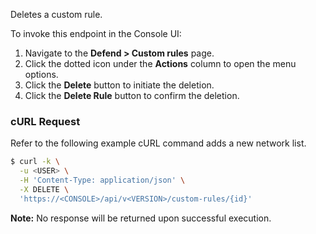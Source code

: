 Deletes a custom rule.

To invoke this endpoint in the Console UI:

1. Navigate to the **Defend > Custom rules** page.
2. Click the dotted icon under the **Actions** column to open the menu options.
3. Click the **Delete** button to initiate the deletion. 
4. Click the **Delete Rule** button to confirm the deletion.

### cURL Request

Refer to the following example cURL command adds a new network list.

```bash
$ curl -k \
  -u <USER> \
  -H 'Content-Type: application/json' \
  -X DELETE \
  'https://<CONSOLE>/api/v<VERSION>/custom-rules/{id}'
```

​**Note:** No response will be returned upon successful execution.
